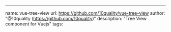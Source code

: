 ---
name: vue-tree-view
url: https://github.com/10quality/vue-tree-view
author: "@10quality (https://github.com/10quality)"
description: "Tree View component for Vuejs"
tags: